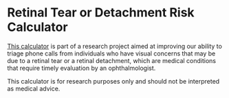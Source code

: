 # Retinal Tear or Detachment Risk Calculator

[This calculator](https://nbommakanti-rd-triage-triage-h6hlq7.streamlitapp.com) is part of a research project aimed at improving our ability to triage phone calls from individuals who have visual concerns that may be due to a retinal tear or a retinal detachment, which are medical conditions that require timely evaluation by an ophthalmologist.

This calculator is for research purposes only and should not be interpreted as medical advice.